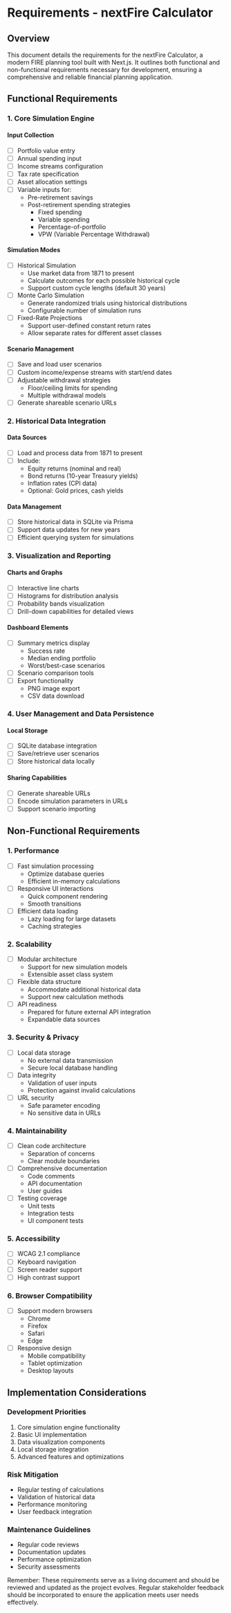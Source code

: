 # Requirements - nextFire Calculator

## Overview
This document details the requirements for the nextFire Calculator, a modern FIRE planning tool built with Next.js. It outlines both functional and non-functional requirements necessary for development, ensuring a comprehensive and reliable financial planning application.

## Functional Requirements

### 1. Core Simulation Engine

#### Input Collection
- [ ] Portfolio value entry
- [ ] Annual spending input
- [ ] Income streams configuration
- [ ] Tax rate specification
- [ ] Asset allocation settings
- [ ] Variable inputs for:
  - Pre-retirement savings
  - Post-retirement spending strategies
    - Fixed spending
    - Variable spending
    - Percentage-of-portfolio
    - VPW (Variable Percentage Withdrawal)

#### Simulation Modes
- [ ] Historical Simulation
  - Use market data from 1871 to present
  - Calculate outcomes for each possible historical cycle
  - Support custom cycle lengths (default 30 years)
- [ ] Monte Carlo Simulation
  - Generate randomized trials using historical distributions
  - Configurable number of simulation runs
- [ ] Fixed-Rate Projections
  - Support user-defined constant return rates
  - Allow separate rates for different asset classes

#### Scenario Management
- [ ] Save and load user scenarios
- [ ] Custom income/expense streams with start/end dates
- [ ] Adjustable withdrawal strategies
  - Floor/ceiling limits for spending
  - Multiple withdrawal models
- [ ] Generate shareable scenario URLs

### 2. Historical Data Integration

#### Data Sources
- [ ] Load and process data from 1871 to present
- [ ] Include:
  - Equity returns (nominal and real)
  - Bond returns (10-year Treasury yields)
  - Inflation rates (CPI data)
  - Optional: Gold prices, cash yields

#### Data Management
- [ ] Store historical data in SQLite via Prisma
- [ ] Support data updates for new years
- [ ] Efficient querying system for simulations

### 3. Visualization and Reporting

#### Charts and Graphs
- [ ] Interactive line charts
- [ ] Histograms for distribution analysis
- [ ] Probability bands visualization
- [ ] Drill-down capabilities for detailed views

#### Dashboard Elements
- [ ] Summary metrics display
  - Success rate
  - Median ending portfolio
  - Worst/best-case scenarios
- [ ] Scenario comparison tools
- [ ] Export functionality
  - PNG image export
  - CSV data download

### 4. User Management and Data Persistence

#### Local Storage
- [ ] SQLite database integration
- [ ] Save/retrieve user scenarios
- [ ] Store historical data locally

#### Sharing Capabilities
- [ ] Generate shareable URLs
- [ ] Encode simulation parameters in URLs
- [ ] Support scenario importing

## Non-Functional Requirements

### 1. Performance
- [ ] Fast simulation processing
  - Optimize database queries
  - Efficient in-memory calculations
- [ ] Responsive UI interactions
  - Quick component rendering
  - Smooth transitions
- [ ] Efficient data loading
  - Lazy loading for large datasets
  - Caching strategies

### 2. Scalability
- [ ] Modular architecture
  - Support for new simulation models
  - Extensible asset class system
- [ ] Flexible data structure
  - Accommodate additional historical data
  - Support new calculation methods
- [ ] API readiness
  - Prepared for future external API integration
  - Expandable data sources

### 3. Security & Privacy
- [ ] Local data storage
  - No external data transmission
  - Secure local database handling
- [ ] Data integrity
  - Validation of user inputs
  - Protection against invalid calculations
- [ ] URL security
  - Safe parameter encoding
  - No sensitive data in URLs

### 4. Maintainability
- [ ] Clean code architecture
  - Separation of concerns
  - Clear module boundaries
- [ ] Comprehensive documentation
  - Code comments
  - API documentation
  - User guides
- [ ] Testing coverage
  - Unit tests
  - Integration tests
  - UI component tests

### 5. Accessibility
- [ ] WCAG 2.1 compliance
- [ ] Keyboard navigation
- [ ] Screen reader support
- [ ] High contrast support

### 6. Browser Compatibility
- [ ] Support modern browsers
  - Chrome
  - Firefox
  - Safari
  - Edge
- [ ] Responsive design
  - Mobile compatibility
  - Tablet optimization
  - Desktop layouts

## Implementation Considerations

### Development Priorities
1. Core simulation engine functionality
2. Basic UI implementation
3. Data visualization components
4. Local storage integration
5. Advanced features and optimizations

### Risk Mitigation
- Regular testing of calculations
- Validation of historical data
- Performance monitoring
- User feedback integration

### Maintenance Guidelines
- Regular code reviews
- Documentation updates
- Performance optimization
- Security assessments

Remember: These requirements serve as a living document and should be reviewed and updated as the project evolves. Regular stakeholder feedback should be incorporated to ensure the application meets user needs effectively.
